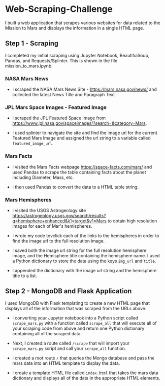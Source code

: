 # Web-Scraping-Challenge

I built a web application that scrapes various websites for data related to the Mission to Mars and displays the information in a single HTML page.

## Step 1 - Scraping

I completed my initial scraping using Jupyter Notebook, BeautifulSoup, Pandas, and Requests/Splinter. This is shown in the file mission_to_mars.ipynb.

### NASA Mars News

* I scraped the NASA Mars News Site - https://mars.nasa.gov/news/ and collected the latest News Title and Paragraph Text

### JPL Mars Space Images - Featured Image

* I scraped the JPL Featured Space Image from https://www.jpl.nasa.gov/spaceimages/?search=&category=Mars.

* I used splinter to navigate the site and find the image url for the current Featured Mars Image and assigned the url string to a variable called `featured_image_url`.

### Mars Facts

* I visited the Mars Facts webpage https://space-facts.com/mars/ and used Pandas to scrape the table containing facts about the planet including Diameter, Mass, etc.

* I then used Pandas to convert the data to a HTML table string.

### Mars Hemispheres

* I visited the USGS Astrogeology site https://astrogeology.usgs.gov/search/results?q=hemisphere+enhanced&k1=target&v1=Mars to obtain high resolution images for each of Mar's hemispheres.

* I wrote my code tovclick each of the links to the hemispheres in order to find the image url to the full resolution image.

* I saved both the image url string for the full resolution hemisphere image, and the Hemisphere title containing the hemisphere name. I used a Python dictionary to store the data using the keys `img_url` and `title`.

* I appended the dictionary with the image url string and the hemisphere title to a list.

## Step 2 - MongoDB and Flask Application

I used MongoDB with Flask templating to create a new HTML page that displays all of the information that was scraped from the URLs above.

* I converting your Jupyter notebook into a Python script called `scrape_mars.py` with a function called `scrape_all` that will execute all of your scraping code from above and return one Python dictionary containing all of the scraped data.

* Next, I created a route called `/scrape` that will import your `scrape_mars.py` script and call your `scrape_all` function.

* I created a root route `/` that queries the Mongo database and pass the mars data into an HTML template to display the data.

* I create a template HTML file called `index.html` that takes the mars data dictionary and displays all of the data in the appropriate HTML elements.